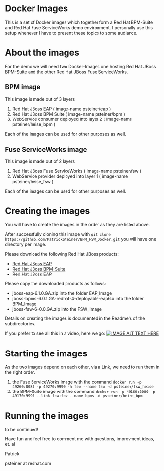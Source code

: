 Docker Images
============

This is a set of Docker images which together form a Red Hat BPM-Suite and Red Hat Fuse ServiceWorks demo environment.
I personally use this setup whenever I have to present these topics to some audiance.

About the images
================
For the demo we will need two Docker-Images one hosting Red Hat JBoss BPM-Suite and the other Red Hat JBoss Fuse ServiceWorks.

BPM image
---------
This image is made out of 3 layers
1. Red Hat JBoss EAP ( image-name psteiner/eap )
2. Red Hat JBoss BPM Suite ( image-name psteiner/bpm )
3. WebService consumer deployed into layer 2 ( image-name psteiner/heise_bpm )

Each of the images can be used for other purposes as well.

Fuse ServiceWorks image
-----------------------
This image is made out of 2 layers
1. Red Hat JBoss Fuse ServiceWorks ( image-name psteiner/fsw )
2. WebService provider deployed into layer 1 ( image-name psteiner/heise_fsw )

Each of the images can be used for other purposes as well.

Creating the images
===================
You will have to create the images in the order as they are listed above.

After successfully cloning this image with `git clone https://github.com/PatrickSteiner/BPM_FSW_Docker.git` you will have one directory per image.

Please download the following Red Hat JBoss products:
* [Red Hat JBoss EAP](http://www.jboss.org/download-manager/file/jboss-eap-6.1.0.GA.zip)
* [Red Hat JBoss BPM-Suite](https://access.redhat.com/jbossnetwork/restricted/softwareDownload.html?softwareId=28913)
* [Red Hat JBoss EAP](http://www.jboss.org/download-manager/file/jboss-fsw-6.0.0.GA.zip)

Please copy the downloaded products as follows:
* jboss-eap-6.1.0.GA.zip into the folder EAP_Image
* jboss-bpms-6.0.1.GA-redhat-4-deployable-eap6.x into the folder BPM_Image
* jboss-fsw-6-0.0.GA.zip into the FSW_Image

Details on creating the images is documented in the Readme's of the subdirectories.

If you prefer to see all this in a video, here we go:
[![IMAGE ALT TEXT HERE](http://img.youtube.com/vi/Ku1-UpeW3qI/0.jpg)](http://youtu.be/Ku1-UpeW3qI)

Starting the images
==================

As the two images depend on each other, via a Link, we need to run them in the right order.
1. the Fuse ServiceWorks image  with the command `docker run -p 49260:8080 -p 49270:9990 -h fsw --name fsw -d psteiner/fsw_heise`
2. the BPM-Suite image  with the command `docker run -p 49160:8080 -p 49170:9990 --link fsw:fsw --name bpms -d psteiner/heise_bpm`

Running the images
==================

to be continued!


Have fun and feel free to comment me with questions, improvment ideas, et. al

Patrick

psteiner at redhat.com
